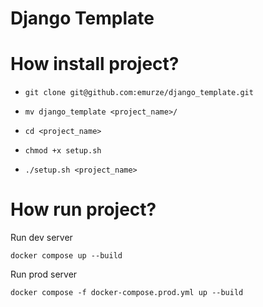 # Django Template

# How install project?

* ```git clone git@github.com:emurze/django_template.git```

  
* ```mv django_template <project_name>/```


* ```cd <project_name>```


* ```chmod +x setup.sh```


* ```./setup.sh <project_name>```

# How run project?

Run dev server

```docker compose up --build```

Run prod server

```docker compose -f docker-compose.prod.yml up --build```
